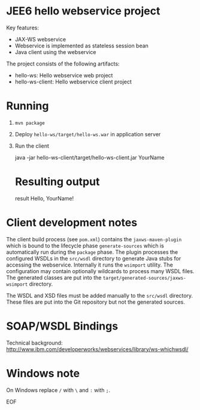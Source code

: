 JEE6 hello webservice project
=============================

Key features:

- JAX-WS webservice
- Webservice is implemented as stateless session bean
- Java client using the webservice

The project consists of the following artifacts:

- hello-ws: Hello webservice web project
- hello-ws-client: Hello webservice client project

Running
=======

1) `mvn package`

2) Deploy `hello-ws/target/hello-ws.war` in application server

3) Run the client

    java -jar hello-ws-client/target/hello-ws-client.jar YourName
    
    # Resulting output
    result Hello, YourName!

Client development notes
========================

The client build process (see `pom.xml`) contains the `jaxws-maven-plugin` which is bound to the lifecycle phase `generate-sources` which is automatically run during the `package` phase. The plugin processes the configured WSDLs in the `src/wsdl` directory to generate Java stubs for accessing the webservice. Internally it runs the `wsimport` utility. The configuration may contain optionally wildcards to process many WSDL files. The generated classes are put into the `target/generated-sources/jaxws-wsimport` directory.

The WSDL and XSD files must be added manually to the `src/wsdl` directory. These files are put into the Git repository but not the generated sources.

SOAP/WSDL Bindings
==================

Technical background: http://www.ibm.com/developerworks/webservices/library/ws-whichwsdl/

Windows note
============

On Windows replace `/` with `\` and `:` with `;`.


EOF
